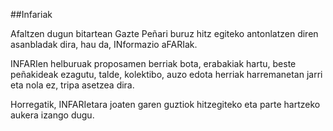 ﻿##Infariak

Afaltzen dugun bitartean Gazte Peñari buruz hitz egiteko antonlatzen diren asanbladak dira, hau da, INformazio aFARIak.

INFARIen helburuak proposamen berriak bota, erabakiak hartu, beste peñakideak ezagutu, talde, kolektibo, auzo edota herriak harremanetan jarri eta nola ez, tripa asetzea dira.

Horregatik, INFARIetara joaten garen guztiok hitzegiteko eta parte hartzeko aukera izango dugu.
